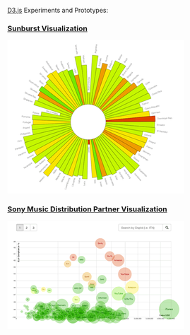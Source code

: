 [D3.js](http://d3js.org/ "D3js.org") Experiments and Prototypes:



### [Sunburst Visualization](/sunburst)

![Sunburst](/sunburst/sunburst-sm.gif)


### [Sony Music Distribution Partner Visualization](/partnerviz)

![Sunburst](/partnerviz/partnerviz-sm.gif)



